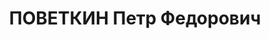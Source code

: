 ---
title: ПОВЕТКИН Петр Федорович
description: "1897 року народження, м. Харків, українець, освіта середня, безпартійний.\
  \ Проживав: Донецька область, Горлівський район, вул. Технічна, буд. № 11, кв. 1.\
  \ Робітник шахти ім. Румянцева. \n  Заарештований 31 липня 1937 року. Засуджений\
  \ виїзною сесією військової колегії Верховного Суду СРСР у м. Сталіно (м. Донецьк)\
  \ на 15 років в'язниці з позбавленням прав на 5 років та конфіскацією майна. \n\
  \  Реабілітований у 1957 році."
---